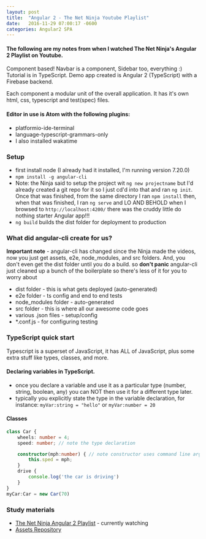 ```yaml
---
layout: post
title:  "Angular 2 - The Net Ninja Youtube Playlist"
date:   2016-11-29 07:00:17 -0600
categories: Angular2 SPA
---
```


#### The following are my notes from when I watched The Net Ninja's Angular 2 Playlist on Youtube.

Component based! Navbar is a component, Sidebar too, everything :)
Tutorial is in TypeScript. Demo app created is Angular 2 (TypeScript)
with a Firebase backend.

Each component a modular unit of the overall application. It has it's own
html, css, typescript and test(spec) files.

#### Editor in use is Atom with the following plugins:

* platformio-ide-terminal
* language-typescript-grammars-only
* I also installed wakatime

### Setup

* first install node (I already had it installed, I'm running version 
7.20.0)
* `npm install -g angular-cli`
* Note: the Ninja said to setup the project wit `ng new projectname` but
I'd already created a git repo for it so I just cd'd into that and ran
`ng init`. Once that was finished, from the same directory I ran
`npm install` then, when that was finished, I ran `ng serve` and LO AND
BEHOLD when I browsed to `http://localhost:4200/` there was the cruddy
little do nothing starter Angular app!!!
* `ng build` builds the dist folder for deployment to production

### What did angular-cli create for us?

**Important note** - angular-cli has changed since the Ninja
made the videos, now you just get assets, e2e, node_modules, and src 
folders. And, you don't even get the dist folder until you do a
build. so **don't panic** angular-cli just cleaned up a bunch of
the boilerplate so there's less of it for you to worry about

* dist folder - this is what gets deployed (auto-generated)
* e2e folder - ts config and end to end tests
* node_modules folder - auto-generated
* src folder - this is where all our awesome code goes
* various .json files - setup/config
* *.conf.js - for configuring testing

### TypeScript quick start

Typescript is a superset of JavaScript, it has ALL of JavaScript, plus
some extra stuff like types, classes, and more.

#### Declaring variables in TypeScript.

* once you declare a variable and use it as a particular type (number, 
string, boolean, any) you can NOT then use it for a different type later.
* typically you explicitly state the type in the variable declaration,
for instance: `myVar:string = "hello"` or `myVar:number = 20`

#### Classes
``` typescript
class Car {
    wheels: number = 4;
    speed: number; // note the type declaration

    constructor(mph:number) { // note constructor uses command line args
        this.sped = mph;
    }
    drive {
        console.log('the car is driving')
    }
}
myCar:Car = new Car(70)
```

### Study materials

* [The Net Ninja Angular 2 Playlist](https://www.youtube.com/playlist?list=PL4cUxeGkcC9jqhk5RvBiEwHMKSUXPyng0) - currently watching
* [Assets Repository](https://github.com/iamshaunjp/angular-2-playlist)
